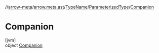 //[arrow-meta](../../../../../index.md)/[arrow.meta.ast](../../../index.md)/[TypeName](../../index.md)/[ParameterizedType](../index.md)/[Companion](index.md)

# Companion

[jvm]\
object [Companion](index.md)
